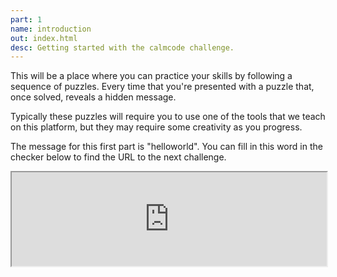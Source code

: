 ```yaml
---
part: 1
name: introduction
out: index.html
desc: Getting started with the calmcode challenge.
---
```


This will be a place where you can practice your skills by following
a sequence of puzzles. Every time that you're presented with a puzzle
that, once solved, reveals a hidden message.

Typically these puzzles will require you to use one of the tools that
we teach on this platform, but they may require some creativity as you
progress.

The message for this first part is "helloworld". You can fill in this word
in the checker below to find the URL to the next challenge.

<iframe width=100% src="https://services.calmcode.io/challenge_demo"/>